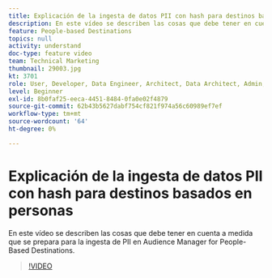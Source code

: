 ```yaml
---
title: Explicación de la ingesta de datos PII con hash para destinos basados en personas
description: En este vídeo se describen las cosas que debe tener en cuenta a medida que se prepara para la ingesta de PII en Audience Manager for People-Based Destinations.
feature: People-based Destinations
topics: null
activity: understand
doc-type: feature video
team: Technical Marketing
thumbnail: 29003.jpg
kt: 3701
role: User, Developer, Data Engineer, Architect, Data Architect, Admin, Leader
level: Beginner
exl-id: 8b0faf25-eeca-4451-8484-0fa0e02f4879
source-git-commit: 62b43b5627dabf754cf821f974a56c60989ef7ef
workflow-type: tm+mt
source-wordcount: '64'
ht-degree: 0%

---
```


# Explicación de la ingesta de datos PII con hash para destinos basados en personas

En este vídeo se describen las cosas que debe tener en cuenta a medida que se prepara para la ingesta de PII en Audience Manager for People-Based Destinations.

>[!VIDEO](https://video.tv.adobe.com/v/29003/?quality=12)

